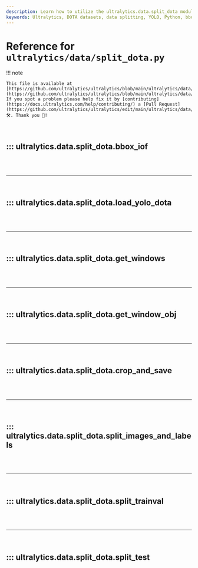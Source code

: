 ```yaml
---
description: Learn how to utilize the ultralytics.data.split_dota module to process and split DOTA datasets efficiently. Explore detailed functions and examples.
keywords: Ultralytics, DOTA datasets, data splitting, YOLO, Python, bbox_iof, load_yolo_dota, get_windows, crop_and_save
---
```


# Reference for `ultralytics/data/split_dota.py`

!!! note

    This file is available at [https://github.com/ultralytics/ultralytics/blob/main/ultralytics/data/split_dota.py](https://github.com/ultralytics/ultralytics/blob/main/ultralytics/data/split_dota.py). If you spot a problem please help fix it by [contributing](https://docs.ultralytics.com/help/contributing/) a [Pull Request](https://github.com/ultralytics/ultralytics/edit/main/ultralytics/data/split_dota.py) 🛠️. Thank you 🙏!

<br>

## ::: ultralytics.data.split_dota.bbox_iof

<br><br><hr><br>

## ::: ultralytics.data.split_dota.load_yolo_dota

<br><br><hr><br>

## ::: ultralytics.data.split_dota.get_windows

<br><br><hr><br>

## ::: ultralytics.data.split_dota.get_window_obj

<br><br><hr><br>

## ::: ultralytics.data.split_dota.crop_and_save

<br><br><hr><br>

## ::: ultralytics.data.split_dota.split_images_and_labels

<br><br><hr><br>

## ::: ultralytics.data.split_dota.split_trainval

<br><br><hr><br>

## ::: ultralytics.data.split_dota.split_test

<br><br>
